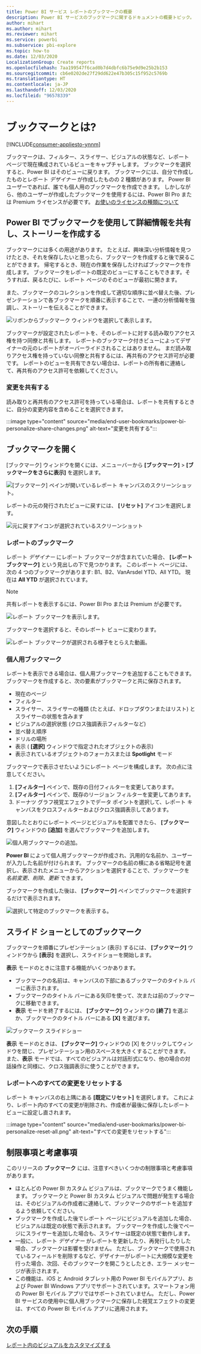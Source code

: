 ```yaml
---
title: Power BI サービス レポートのブックマークの概要
description: Power BI サービスのブックマークに関するドキュメントの概要トピック。
author: mihart
ms.author: mihart
ms.reviewer: mihart
ms.service: powerbi
ms.subservice: pbi-explore
ms.topic: how-to
ms.date: 12/03/2020
LocalizationGroup: Create reports
ms.openlocfilehash: 7aa199547f6cad0b7d4dbfc6b75e9d9e25b2b153
ms.sourcegitcommit: cb6e0202de27f29dd622e47b305c15f952c5769b
ms.translationtype: HT
ms.contentlocale: ja-JP
ms.lasthandoff: 12/03/2020
ms.locfileid: "96578339"
---
```

# <a name="what-are-bookmarks"></a>ブックマークとは?

[!INCLUDE[consumer-appliesto-ynnm](../includes/consumer-appliesto-ynnm.md)]


ブックマークは、フィルター、スライサー、ビジュアルの状態など、レポート ページで現在構成されているビューをキャプチャします。 ブックマークを選択すると、Power BI はそのビューに戻ります。 ブックマークには、自分で作成したものとレポート *デザイナー* が作成したものの 2 種類があります。 Power BI ユーザーであれば、誰でも個人用のブックマークを作成できます。 しかしながら、他のユーザーが作成したブックマークを使用するには、Power BI Pro または Premium ライセンスが必要です。 [お使いのライセンスの種類について](end-user-license.md)

## <a name="use-bookmarks-to-share-insights-and-build-stories-in-power-bi"></a>Power BI でブックマークを使用して詳細情報を共有し、ストーリーを作成する 
ブックマークには多くの用途があります。 たとえば、興味深い分析情報を見つけたとき、それを保存したいと思ったら、ブックマークを作成すると後で戻ることができます。 帰宅するとき、現在の作業を保存したければブックマークを作成します。 ブックマークをレポートの既定のビューにすることもできます。そうすれば、戻るたびに、レポート ページのそのビューが最初に開きます。 

また、ブックマークのコレクションを作成して適切な順序に並べ替えた後、プレゼンテーションで各ブックマークを順番に表示することで、一連の分析情報を強調し、ストーリーを伝えることができます。  

![リボンからブックマーク ウィンドウを選択して表示します。](media/end-user-bookmarks/power-bi-bookmark-icon.png)

ブックマークが設定されたレポートを、そのレポートに対する読み取りアクセス権を持つ同僚と共有します。 レポートのブックマーク付きビューによってデザイナーの元のレポートがオーバーライドされることはありません。  まだ読み取りアクセス権を持っていない同僚と共有するには、再共有のアクセス許可が必要です。 レポートのビューを共有できない場合は、レポートの所有者に連絡して、再共有のアクセス許可を依頼してください。  


### <a name="share-changes"></a>変更を共有する 
読み取りと再共有のアクセス許可を持っている場合は、レポートを共有するときに、自分の変更内容を含めることを選択できます。

:::image type="content" source="media/end-user-bookmarks/power-bi-personalize-share-changes.png" alt-text="変更を共有する":::
 


## <a name="open-bookmarks"></a>ブックマークを開く
[ブックマーク] ウィンドウを開くには、メニューバーから **[ブックマーク]**  >  **[ブックマークをさらに表示]** を選択します。 

![[ブックマーク] ペインが開いているレポート キャンバスのスクリーンショット。](media/end-user-bookmarks/power-bi-show-bookmarks.png)

レポートの元の発行されたビューに戻すには、 **[リセット]** アイコンを選択します。

![元に戻すアイコンが選択されているスクリーンショット](media/end-user-bookmarks/power-bi-revert.png)

### <a name="report-bookmarks"></a>レポートのブックマーク
レポート *デザイナー* にレポート ブックマークが含まれていた場合、 **[レポート ブックマーク]** という見出しの下で見つかります。 このレポート ページには、次の 4 つのブックマークがあります: B1、B2、VanArsdel YTD、All YTD。 現在は **All YTD** が選択されています。

> [!NOTE]
> 共有レポートを表示するには、Power BI Pro または Premium が必要です。 

![レポート ブックマークを表示します。](media/end-user-bookmarks/power-bi-bookmark-list.png)

ブックマークを選択すると、そのレポート ビューに変わります。 

![レポート ブックマークが選択される様子をとらえた動画。](media/end-user-bookmarks/power-bi-bookmarks.gif)

### <a name="personal-bookmarks"></a>個人用ブックマーク

レポートを表示できる場合は、個人用ブックマークを追加することもできます。  ブックマークを作成すると、次の要素がブックマークと共に保存されます。

* 現在のページ
* フィルター
* スライサー、スライサーの種類 (たとえば、ドロップダウンまたはリスト) とスライサーの状態を含みます
* ビジュアルの選択状態 (クロス強調表示フィルターなど)
* 並べ替え順序
* ドリルの場所
* 表示 ( **[選択]** ウィンドウで指定されたオブジェクトの表示)
* 表示されているオブジェクトのフォーカスまたは **Spotlight** モード

ブックマークで表示させたいようにレポート ページを構成します。 次の点に注意してください。

1. **[フィルター]** ペインで、既存の日付フィルターを変更してあります。
1. **[フィルター]** ペインで、既存のリージョン フィルターを変更してあります。
1.  ドーナツ グラフ視覚エフェクトでデータ ポイントを選択して、レポート キャンバスをクロスフィルターおよびクロス強調表示してあります。 

意図したとおりにレポート ページとビジュアルを配置できたら、 **[ブックマーク]** ウィンドウの **[追加]** を選んでブックマークを追加します。 

![個人用ブックマークの追加。](media/end-user-bookmarks/power-bi-personal.png)

**Power BI** によって個人用ブックマークが作成され、汎用的な名前か、ユーザーが入力した名前が付けられます。 ブックマークの名前の横にある省略記号を選択し、表示されたメニューからアクションを選択することで、ブックマークを *名前変更*、*削除*、*更新* できます。

ブックマークを作成した後は、 **[ブックマーク]** ペインでブックマークを選択するだけで表示されます。 

![選択して特定のブックマークを表示する。](media/end-user-bookmarks/power-bi-selected.png)


<!--
## Arranging bookmarks
As you create bookmarks, you might find that the order in which you create them isn't necessarily the same order you'd like to present them to your audience. No problem, you can easily rearrange the order of bookmarks.

In the **Bookmarks** pane, simply drag-and-drop bookmarks to change their order, as shown in the following image. The yellow bar between bookmarks designates where the dragged bookmark will be placed.

![Change bookmark order by drag-and-drop](media/desktop-bookmarks/bookmarks_06.png)

The order of your bookmarks can become important when you use the **View** feature of bookmarks, as described in the next section. 

-->

## <a name="bookmarks-as-a-slide-show"></a>スライド ショーとしてのブックマーク
ブックマークを順番にプレゼンテーション (表示) するには、 **[ブックマーク]** ウィンドウから **[表示]** を選択し、スライドショーを開始します。

**表示** モードのときに注意する機能がいくつかあります。

- ブックマークの名前は、キャンバスの下部にあるブックマークのタイトル バーに表示されます。
- ブックマークのタイトル バーにある矢印を使って、次または前のブックマークに移動できます。
- **表示** モードを終了するには、 **[ブックマーク]** ウィンドウの **[終了]** を選ぶか、ブックマークのタイトル バーにある **[X]** を選びます。

![ブックマーク スライドショー](media/end-user-bookmarks/power-bi-view-bookmarks.png)

**表示** モードのときは、 **[ブックマーク]** ウィンドウの [X] をクリックしてウィンドウを閉じ、プレゼンテーション用のスペースを大きくすることができます。 また、**表示** モードでは、すべてのビジュアルは対話形式になり、他の場合の対話操作と同様に、クロス強調表示に使うことができます。 

<!--
## Visibility - using the Selection pane
With the release of bookmarks, the new **Selection** pane is also introduced. The **Selection** pane provides a list of all objects on the current page and allows you to select the object and specify whether a given object is visible. 

![Enable the Selection pane](media/desktop-bookmarks/bookmarks_08.png)

You can select an object using the **Selection** pane. Also, you can toggle whether the object is currently visible by clicking the eye icon to the right of the visual. 

![Selection pane](media/desktop-bookmarks/bookmarks_09.png)

When a bookmark is added, the visible status of each object is also saved based on its setting in the **Selection** pane. 

It's important to note that **slicers** continue to filter a report page, regardless of whether they are visible. As such, you can create many different bookmarks, with different slicer settings, and make a single report page appear very different (and highlight different insights) in various bookmarks.


## Bookmarks for shapes and images
You can also link shapes and images to bookmarks. With this feature, when you click on an object, it will show the bookmark associated with that object. This can be especially useful when working with buttons; you can learn more by reading the article about [using buttons in Power BI](../create-reports/desktop-buttons.md). 

To assign a bookmark to an object, select the object, then expand the **Action** section from the **Format Shape** pane, as shown in the following image.

![Add bookmark link to an object](media/desktop-bookmarks/bookmarks_10.png)

Once you turn the **Action** slider to **On** you can select whether the object is a back button, a bookmark, or a Q&A command. If you select bookmark, you can then select which of your bookmarks the object is linked to.

There are all sorts of interesting things you can do with object-linked bookmarking. You can create a visual table of contents on your report page, or you can provide different views (such as visual types) of the same information, just by clicking on an object.

When you are in editing mode you can use ctrl+click to follow the link, and when not in edit mode, simply click the object to follow the link. 


## Bookmark groups

Beginning with the August 2018 release of **Power BI Desktop**, you can create and use bookmark groups. A bookmark group is a collection of bookmarks that you specify, which can be shown and organized as a group. 

To create a bookmark group, hold down the CTRL key and select the bookmarks you want to include in the group, then click the ellipses beside any of the selected bookmarks, and select **Group** from the menu that appears.

![Create a bookmark group](media/desktop-bookmarks/bookmarks_15.png)

**Power BI Desktop** automatically names the group *Group 1*. Fortunately, you can just double-click on the name and rename it to whatever you want.

![Rename a bookmark group](media/desktop-bookmarks/bookmarks_16.png)

With any bookmark group, clicking on the bookmark group's name only expands or collapses the group of bookmarks, and does not represent a bookmark by itself. 

When using the **View** feature of bookmarks, the following applies:

* If the selected bookmark is in a group when you select **View** from bookmarks, only the bookmarks *in that group* are shown in the viewing session. 

* If the selected bookmark is not in a group, or is on the top level (such as the name of a bookmark group), then all bookmarks for the entire report are played, including bookmarks in any group. 

To ungroup bookmarks, just select any bookmark in a group, click the ellipses, and then select **Ungroup** from the menu that appears. 

![Ungroup a bookmark group](media/desktop-bookmarks/bookmarks_17.png)

Note that selecting **Ungroup** for any bookmark from a group takes all bookmarks out of the group (it deletes the group, but not the bookmarks themselves). So to remove a single bookmark from a group, you need to **Ungroup** any member from that group, which deletes the grouping, then select the members you want in the new group (using CTRL and clicking each bookmark), and select **Group** again. 
-->


### <a name="reset-all-your-changes-to-a-report"></a>レポートへのすべての変更をリセットする

レポート キャンバスの右上隅にある **[既定にリセット]** を選択します。 これにより、レポート内のすべての変更が削除され、作成者が最後に保存したレポート ビューに設定し直されます。

:::image type="content" source="media/end-user-bookmarks/power-bi-personalize-reset-all.png" alt-text="すべての変更をリセットする":::



## <a name="limitations-and-considerations"></a>制限事項と考慮事項
このリリースの **ブックマーク** には、注意すべきいくつかの制限事項と考慮事項があります。

* ほとんどの Power BI カスタム ビジュアルは、ブックマークでうまく機能します。 ブックマークと Power BI カスタム ビジュアルで問題が発生する場合は、そのビジュアルの作成者に連絡して、ブックマークのサポートを追加するよう依頼してください。    
* ブックマークを作成した後でレポート ページにビジュアルを追加した場合、ビジュアルは既定の状態で表示されます。 ブックマークを作成した後でページにスライサーを追加した場合も、スライサーは既定の状態で動作します。
* 一般に、レポート *デザイナー* がレポートを更新したり、再発行したりした場合、ブックマークは影響を受けません。 ただし、ブックマークで使用されているフィールドを削除するなど、デザイナーがレポートに大規模な変更を行った場合、次回、そのブックマークを開こうとしたとき、エラー メッセージが表示されます。 
* この機能は、iOS と Android タブレット用の Power BI モバイルアプリ、および Power BI Windows アプリでサポートされています。スマートフォン用の Power BI モバイル アプリではサポートされていません。 ただし、Power BI サービスの使用中に個人用ブックマークに保存した視覚エフェクトの変更は、すべての Power BI モバイル アプリに適用されます。


## <a name="next-steps"></a>次の手順
[レポート内のビジュアルをカスタマイズする](end-user-personalize-visuals.md)
